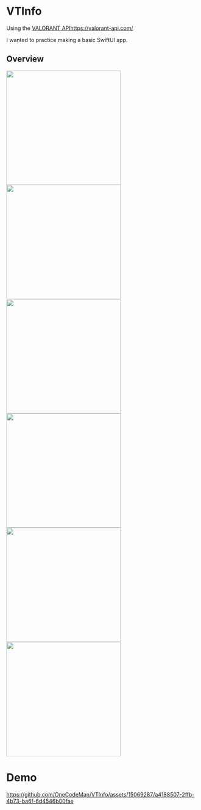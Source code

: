 # VTInfo
Using the [VALORANT API](https://valorant-api.com/)https://valorant-api.com/

I wanted to practice making a basic SwiftUI app.

## Overview
<p float="left">
  <img src="https://imgur.com/6k8f4fV.png" width="300" />
  <img src="https://imgur.com/Cbezcfs.png" width="300" /> 
  <img src="https://imgur.com/0tYeMZ8.png" width="300" />
  <img src="https://imgur.com/GpfcjUk.png" width="300" />
  <img src="https://imgur.com/ogvWBWx.png" width="300" />
  <img src="https://imgur.com/F5O9jBI.png" width="300" />
</p>

# Demo
https://github.com/OneCodeMan/VTInfo/assets/15069287/a4188507-2ffb-4b73-ba6f-6d4546b00fae
